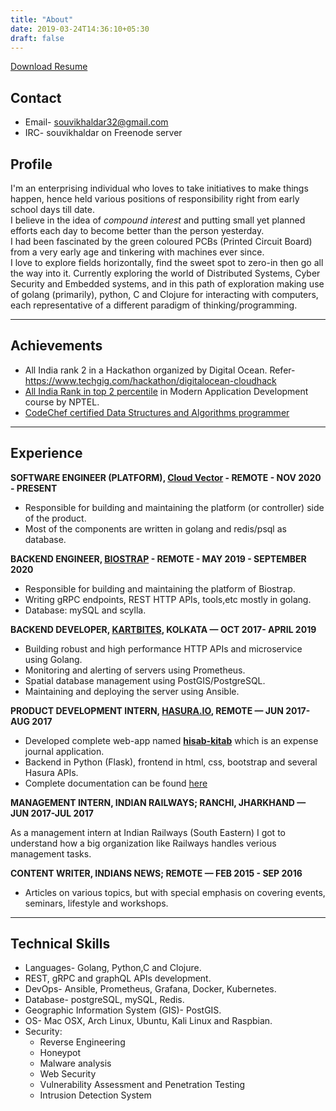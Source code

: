 ```yaml
---
title: "About"
date: 2019-03-24T14:36:10+05:30
draft: false
---
```

[Download Resume](https://drive.google.com/file/d/1ycxiFFyGTAPEvGDisP6ovz1swIrEEKKT/view?usp=sharing)    
## Contact  
* Email- souvikhaldar32@gmail.com 
* IRC- souvikhaldar on Freenode server  

## Profile
I'm an enterprising individual who loves to take initiatives to make things happen, hence held various positions of responsibility right from early school days till date.  
I believe in the idea of *compound interest* and putting small yet planned efforts each day to become better than the person yesterday.  
I had been fascinated by the green coloured PCBs (Printed Circuit Board) from a very early age and tinkering with machines ever since.  
I love to explore fields horizontally, find the sweet spot to zero-in then go all the way into it. Currently exploring the world of Distributed Systems, Cyber Security and Embedded systems, and in this path of exploration making use of golang (primarily), python, C and Clojure for interacting with computers, each representative of a different paradigm of thinking/programming.   

---  
## Achievements   
* All India rank 2 in a Hackathon organized by Digital Ocean. Refer- https://www.techgig.com/hackathon/digitalocean-cloudhack
*  [All India Rank in top 2 percentile](https://drive.google.com/file/d/0B8ez0XXq-2ITWDhDRWhUX0I1OTg/view?usp=sharing) in Modern Application Development course by NPTEL.    
*  [CodeChef certified Data Structures and Algorithms programmer](https://drive.google.com/open?id=1BxSSaGt7PjelIUJac_BpMMSpEgvGWftu)  

---

## Experience

**SOFTWARE ENGINEER (PLATFORM), [Cloud Vector](https://www.cloudvector.com/) - REMOTE - NOV 2020 - PRESENT**
* Responsible for building and maintaining the platform (or controller) side of the product.
* Most of the components are written in golang and redis/psql as database.

**BACKEND ENGINEER, [BIOSTRAP](https://biostrap.com/) - REMOTE - MAY 2019 - SEPTEMBER 2020**

*  Responsible for building and maintaining the platform of Biostrap.
*  Writing gRPC endpoints, REST HTTP APIs, tools,etc mostly in golang.  
*  Database: mySQL and scylla.


**BACKEND DEVELOPER, [KARTBITES](https://www.kartbites.com/), KOLKATA — OCT 2017- APRIL 2019**

*  Building robust and high performance HTTP APIs and microservice using Golang.
*  Monitoring and alerting of servers using Prometheus.  
*  Spatial database management using PostGIS/PostgreSQL.
*  Maintaining and deploying the server using Ansible.


**PRODUCT DEVELOPMENT INTERN, [HASURA.IO](https://hasura.io/), REMOTE — JUN 2017-AUG 2017**

*  Developed complete web-app named [**hisab-kitab**](https://youtu.be/V86Moyi1QkM) which is an expense journal application.  
*  Backend in Python (Flask), frontend in html, css, bootstrap and several Hasura APIs.  
*  Complete documentation can be found [here](https://medium.com/@souvikhaldar32/hisab-kitab-save-to-earn-c978344e5744)  

**MANAGEMENT INTERN, INDIAN RAILWAYS; RANCHI, JHARKHAND — JUN 2017-JUL 2017**

As a management intern at Indian Railways (South Eastern) I got to understand how a big organization like Railways handles verious management tasks.  

**CONTENT WRITER, INDIANS NEWS; REMOTE — FEB 2015 - SEP 2016** 

* Articles on various topics, but with special emphasis on covering events, seminars, lifestyle and workshops. 

---

## Technical Skills
*  Languages- Golang, Python,C and Clojure.  
*  REST, gRPC and graphQL APIs development.   
*  DevOps- Ansible, Prometheus, Grafana, Docker, Kubernetes.  
*  Database- postgreSQL, mySQL, Redis. 
*  Geographic Information System (GIS)- PostGIS.  
*  OS- Mac OSX, Arch Linux, Ubuntu, Kali Linux and Raspbian.  
*  Security:
    *  Reverse Engineering 
    *  Honeypot
    *  Malware analysis
    *  Web Security 
    *  Vulnerability Assessment and Penetration Testing
    *  Intrusion Detection System




